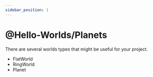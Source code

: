 ```yaml
---
sidebar_position: 1
---
```


# @Hello-Worlds/Planets

There are several worlds types that might be useful for your project.

- FlatWorld
- RingWorld
- Planet

